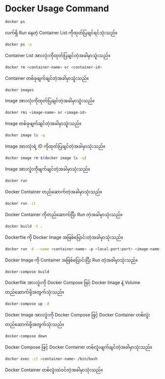 # Docker Usage Command

```bash
docker ps
```
လက်ရှိ Run နေတဲ့ Container List ကိုထုတ်ပြချင်ရင်သုံးသည်။

```bash
docker ps -a
```
Container List အားလုံးကိုထုတ်ပြချင်တဲ့အခါမှာသူံးသည်။

```bash
docker rm <container-name> or <container-id>
```
Container တစ်ခုဖျက်ချင်တဲ့အခါမှာသူံးသည်။

```bash
docker images
```
Image အားလုံးကိုထုတ်ပြချင်တဲ့အခါမှာသူံးသည်။

```bash
docker rmi <image-name> or <image-id>
```
Image တစ်ခုဖျက်ချင်တဲ့အခါမှာသူံးသည်။

```bash
docker image ls -q 
```
Image အားလုံးရဲ့ ID ကိုထုတ်ပြချင်တဲ့အခါမှာသုံးသည်။

```bash
docker image rm $(docker image ls -q) 
```
Image အားလူံးကိုဖျက်ချင်တဲ့အခါမှာသုံးသည်။

```bash
docker run
```
Docker Container တည်‌ဆောက်တဲ့အခါမှာသုံးသည်။

```bash
docker run -it 
```
Docker Container ကိုတည်ဆောက်ပြီး Run တဲ့အခါမှာသုံးသည်။

```bash
docker build -t .
```
Dockerfile ကို Docker Image အဖြစ်ပြောင်းတဲ့အခါမှာသုံးသည်။

```bash
docker run -d --name <container-name> -p <local-port:port> <image-name>
```
Docker Image ကို Container အဖြစ်ပြောင်းပြီး Run တဲ့အခါမှာသုံးသည်။

```bash
docker-compose build
```
Dockerfile အားလူံးကို Docker Compose ဖြင့် Docker Image နဲ့ Volume တည်ဆောက်ဖို့အတွက်သုံးသည်။

```bash
docker-compose up -d 
```
Docker Image အားလူံးကို Docker Compose ဖြင့် Docker Container တစ်လူံးတည်ဆောက်ဖို့အတွက်သုံးသည်။

```bash
docker-compose down
```
Docker Compose ဖြင့် Docker Container တစ်လူံးဖျက်ချင်တဲ့အခါမှာသုံးသည်။

```bash
docker exec -it <container-name> /bin/bash
```
Docker Container တစ်လူံးထဲဝင်တဲ့အခါမှာသုံးသည်။
